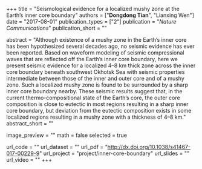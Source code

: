 +++
title = "Seismological evidence for a localized mushy zone at the Earth’s inner core boundary"
authors = ["**Dongdong Tian**", "Lianxing Wen"]
date = "2017-08-01"
publication_types = ["2"]
publication = "*Nature Communications*"
publication_short = ""

abstract = "Although existence of a mushy zone in the Earth’s inner core has been hypothesized several decades ago, no seismic evidence has ever been reported. Based on waveform modeling of seismic compressional waves that are reflected off the Earth’s inner core boundary, here we present seismic evidence for a localized 4–8 km thick zone across the inner core boundary beneath southwest Okhotsk Sea with seismic properties intermediate between those of the inner and outer core and of a mushy zone. Such a localized mushy zone is found to be surrounded by a sharp inner core boundary nearby. These seismic results suggest that, in the current thermo-compositional state of the Earth’s core, the outer core composition is close to eutectic in most regions resulting in a sharp inner core boundary, but deviation from the eutectic composition exists in some localized regions resulting in a mushy zone with a thickness of 4–8 km."
abstract_short = ""

image_preview = ""
math = false
selected = true

url_code = ""
url_dataset = ""
url_pdf = "http://dx.doi.org/10.1038/s41467-017-00229-9"
url_project = "project/inner-core-boundary"
url_slides = ""
url_video = ""
+++
